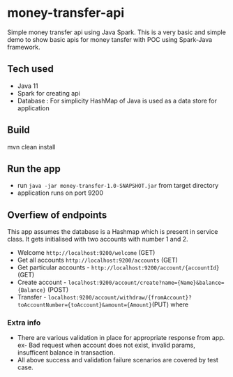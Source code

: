 # money-transfer-api
Simple money transfer api using Java Spark. This is a very basic and simple demo to show basic apis for money tansfer with POC using Spark-Java framework.

## Tech used
- Java 11
- Spark for creating api
- Database : For simplicity HashMap of Java is used as a data store for application


## Build
mvn clean install

## Run the app
- run `java -jar money-transfer-1.0-SNAPSHOT.jar` from target directory
- application runs on port 9200


## Overfiew of endpoints
This app assumes the database is a Hashmap which is present in service class. It gets initialised with two
accounts with number 1 and 2.

- Welcome  `http://localhost:9200/welcome` (GET)
- Get all accounts  `http://localhost:9200/accounts` (GET)
- Get particular accounts - `http://localhost:9200/account/{accountId}` (GET)
- Create account - `localhost:9200/account/create?name={Name}&balance={Balance}` (POST) 
- Transfer - `localhost:9200/account/withdraw/{fromAccount}?toAccountNumber={toAccount}&amount={Amount}`(PUT) where 



### Extra info
- There are various validation in place for appropriate response from app.
ex- Bad request when account does not exist, invalid params, insufficent balance in transaction.
- All above success and validation failure scenarios are covered by test case.
